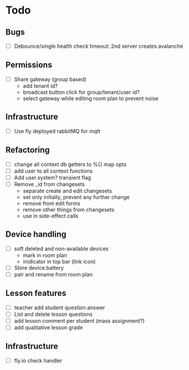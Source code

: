 # Todo

## Bugs
- [ ] Debounce/single health check timeout: 2nd server creates avalanche

## Permissions
- [ ] Share gateway (group based)
  - add tenant id?
  - broadcast button click for group/tenant/user id?
  - select gateway while editing room plan to prevent noise

## Infrastructure
- [ ] Use fly deployed rabbitMQ for mqtt

## Refactoring
- [ ] change all context db getters to %{} map opts
- [ ] add user to all context functions
- [ ] Add user.system? transient flag
- [ ] Remove _id from changesets
  - separate create and edit changesets
  - set only initially, prevent any further change
  - remove from edit forms
  - remove other things from changesets
  - use in side-effect calls

## Device handling
- [ ] soft deleted and non-available devices
  - mark in room plan
  - inidicator in top bar (link icon)
- [ ] Store device.battery
- [ ] pair and rename from room plan

## Lesson features
- [ ] teacher add student question answer
- [ ] List and delete lesson questions
- [ ] add lesson comment per student (mass assignment?)
- [ ] add qualitative lesson grade

## Infrastructure
- [ ] fly.io check handler
